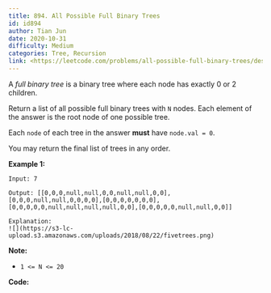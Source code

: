 ```yaml
---
title: 894. All Possible Full Binary Trees
id: id894
author: Tian Jun
date: 2020-10-31
difficulty: Medium
categories: Tree, Recursion
link: <https://leetcode.com/problems/all-possible-full-binary-trees/description/>
---
```


A _full binary tree_  is a binary tree where each node has exactly 0 or 2
children.

Return a list of all possible full binary trees with `N` nodes.  Each element
of the answer is the root node of one possible tree.

Each `node` of each tree in the answer **must** have `node.val = 0`.

You may return the final list of trees in any order.



**Example 1:**
            
	Input: 7    
	Output: [[0,0,0,null,null,0,0,null,null,0,0],[0,0,0,null,null,0,0,0,0],[0,0,0,0,0,0,0],[0,0,0,0,0,null,null,null,null,0,0],[0,0,0,0,0,null,null,0,0]]    
	Explanation:    ![](https://s3-lc-upload.s3.amazonaws.com/uploads/2018/08/22/fivetrees.png)    



**Note:**

  * `1 <= N <= 20`


**Code:**

